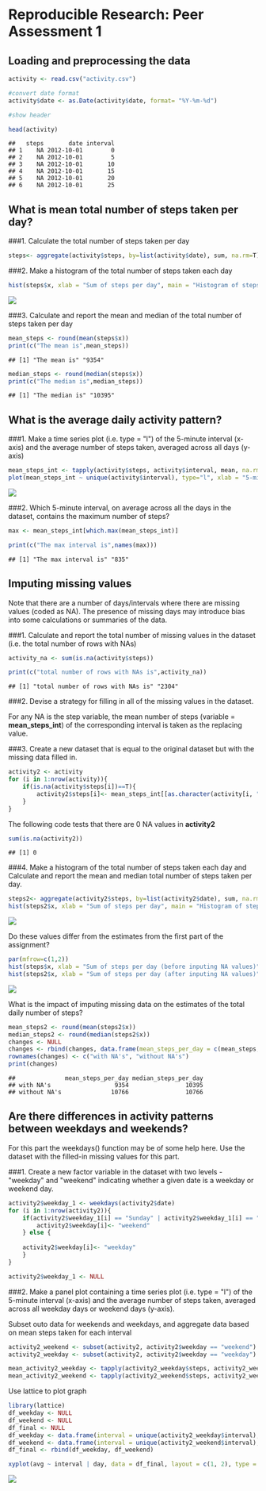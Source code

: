 # Reproducible Research: Peer Assessment 1


## Loading and preprocessing the data


```r
activity <- read.csv("activity.csv")

#convert date format
activity$date <- as.Date(activity$date, format= "%Y-%m-%d")

#show header

head(activity)
```

```
##   steps       date interval
## 1    NA 2012-10-01        0
## 2    NA 2012-10-01        5
## 3    NA 2012-10-01       10
## 4    NA 2012-10-01       15
## 5    NA 2012-10-01       20
## 6    NA 2012-10-01       25
```

## What is mean total number of steps taken per day?

###1. Calculate the total number of steps taken per day

```r
steps<- aggregate(activity$steps, by=list(activity$date), sum, na.rm=T)
```

###2. Make a histogram of the total number of steps taken each day

```r
hist(steps$x, xlab = "Sum of steps per day", main = "Histogram of steps per day")
```

![](PA1_template_files/figure-html/unnamed-chunk-3-1.png) 

###3. Calculate and report the mean and median of the total number of steps taken per day


```r
mean_steps <- round(mean(steps$x))
print(c("The mean is",mean_steps))
```

```
## [1] "The mean is" "9354"
```



```r
median_steps <- round(median(steps$x))
print(c("The median is",median_steps))
```

```
## [1] "The median is" "10395"
```

## What is the average daily activity pattern?
###1. Make a time series plot (i.e. type = "l") of the 5-minute interval (x-axis) and the average number of steps taken, averaged across all days (y-axis)


```r
mean_steps_int <- tapply(activity$steps, activity$interval, mean, na.rm=T)
plot(mean_steps_int ~ unique(activity$interval), type="l", xlab = "5-min Interval", ylab = "Number of Steps taken")
```

![](PA1_template_files/figure-html/unnamed-chunk-6-1.png) 

###2. Which 5-minute interval, on average across all the days in the dataset, contains the maximum number of steps?


```r
max <- mean_steps_int[which.max(mean_steps_int)]

print(c("The max interval is",names(max)))
```

```
## [1] "The max interval is" "835"
```


## Imputing missing values

Note that there are a number of days/intervals where there are missing values (coded as NA). The presence of missing days may introduce bias into some calculations or summaries of the data.

###1. Calculate and report the total number of missing values in the dataset (i.e. the total number of rows with NAs)


```r
activity_na <- sum(is.na(activity$steps))

print(c("total number of rows with NAs is",activity_na))
```

```
## [1] "total number of rows with NAs is" "2304"
```

###2. Devise a strategy for filling in all of the missing values in the dataset. 

For any NA is the step variable, the mean number of steps (variable = **mean_steps_int**) of the corresponding interval is taken as the replacing value. 


###3. Create a new dataset that is equal to the original dataset but with the missing data filled in.


```r
activity2 <- activity
for (i in 1:nrow(activity)){
    if(is.na(activity$steps[i])==T){
        activity2$steps[i]<- mean_steps_int[[as.character(activity[i, "interval"])]]
    }
}
```

The following code tests that  there are 0 NA values in **activity2**

```r
sum(is.na(activity2))
```

```
## [1] 0
```


###4. Make a histogram of the total number of steps taken each day and Calculate and report the mean and median total number of steps taken per day.  


```r
steps2<- aggregate(activity2$steps, by=list(activity2$date), sum, na.rm=T)
hist(steps2$x, xlab = "Sum of steps per day", main = "Histogram of steps per day")
```

![](PA1_template_files/figure-html/unnamed-chunk-11-1.png) 

Do these values differ from the estimates from the first part of the assignment?


```r
par(mfrow=c(1,2))
hist(steps$x, xlab = "Sum of steps per day (before inputing NA values)", main = "Histogram of steps per day")
hist(steps2$x, xlab = "Sum of steps per day (after inputing NA values)", main = "Histogram of steps per day")
```

![](PA1_template_files/figure-html/unnamed-chunk-12-1.png) 


What is the impact of imputing missing data on the estimates of the total daily number of steps?

```r
mean_steps2 <- round(mean(steps2$x))
median_steps2 <- round(median(steps2$x))
changes <- NULL
changes <- rbind(changes, data.frame(mean_steps_per_day = c(mean_steps, mean_steps2), median_steps_per_day = c(median_steps, median_steps2)))
rownames(changes) <- c("with NA's", "without NA's")
print(changes)
```

```
##              mean_steps_per_day median_steps_per_day
## with NA's                  9354                10395
## without NA's              10766                10766
```

## Are there differences in activity patterns between weekdays and weekends?
For this part the weekdays() function may be of some help here. Use the dataset with the filled-in missing values for this part.

###1. Create a new factor variable in the dataset with two levels - "weekday" and "weekend" indicating whether a given date is a weekday or weekend day.

```r
activity2$weekday_1 <- weekdays(activity2$date)
for (i in 1:nrow(activity2)){
    if(activity2$weekday_1[i] == "Sunday" | activity2$weekday_1[i] == "Saturday"){
        activity2$weekday[i]<- "weekend"
    } else {
            
    activity2$weekday[i]<- "weekday"
    }
}

activity2$weekday_1 <- NULL
```

###2. Make a panel plot containing a time series plot (i.e. type = "l") of the 5-minute interval (x-axis) and the average number of steps taken, averaged across all weekday days or weekend days (y-axis). 

Subset outo data for weekends and weekdays, and aggregate data based on mean steps taken for each interval

```r
activity2_weekend <- subset(activity2, activity2$weekday == "weekend")
activity2_weekday <- subset(activity2, activity2$weekday == "weekday")

mean_activity2_weekday <- tapply(activity2_weekday$steps, activity2_weekday$interval, mean)
mean_activity2_weekend <- tapply(activity2_weekend$steps, activity2_weekend$interval, mean)
```


Use lattice to plot graph

```r
library(lattice)
df_weekday <- NULL
df_weekend <- NULL
df_final <- NULL
df_weekday <- data.frame(interval = unique(activity2_weekday$interval), avg = as.numeric(mean_activity2_weekday), day = rep("weekday", length(mean_activity2_weekday)))
df_weekend <- data.frame(interval = unique(activity2_weekend$interval), avg = as.numeric(mean_activity2_weekend), day = rep("weekend", length(mean_activity2_weekend)))
df_final <- rbind(df_weekday, df_weekend)

xyplot(avg ~ interval | day, data = df_final, layout = c(1, 2), type = "l", ylab = "Number of Steps")
```

![](PA1_template_files/figure-html/unnamed-chunk-16-1.png) 
